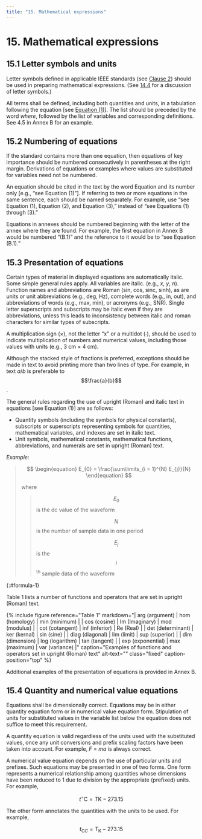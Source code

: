 ```yaml
---
title: "15. Mathematical expressions"
---
```


# 15. Mathematical expressions

## 15.1 Letter symbols and units

Letter symbols defined in applicable IEEE standards (see [Clause 2](02.html)) should be used in preparing mathematical expressions. (See [14.4](14.html#clause-14-4) for a discussion of letter symbols.)

All terms shall be defined, including both quantities and units, in a tabulation following the equation [see [Equation (1)](#formula-1)]. The list should be preceded by the word *where*, followed by the list of variables and corresponding definitions. See 4.5 in Annex B for an example.

## 15.2 Numbering of equations

If the standard contains more than one equation, then equations of key importance should be numbered consecutively in parentheses at the right margin. Derivations of equations or examples where values are substituted for variables need not be numbered.

An equation should be cited in the text by the word Equation and its number only [e.g., “see Equation (1)”]. If referring to two or more equations in the same sentence, each should be named separately. For example, use “see Equation (1), Equation (2), and Equation (3),” instead of “see Equations (1) through (3).”

Equations in annexes should be numbered beginning with the letter of the annex where they are found. For example, the first equation in Annex B would be numbered “(B.1)” and the reference to it would be to “see Equation (B.1).”

## 15.3 Presentation of equations

Certain types of material in displayed equations are automatically italic. Some simple general rules apply. All variables are italic. (e.g., *x*, *y*, *n*). Function names and abbreviations are Roman (sin, cos, sinc, sinh), as are units or unit abbreviations (e.g., deg, Hz), complete words (e.g., in, out), and abbreviations of words (e.g., max, min), or acronyms (e.g., SNR). Single letter superscripts and subscripts may be italic even if they are abbreviations, unless this leads to inconsistency between italic and roman characters for similar types of subscripts.

A multiplication sign (×), not the letter “x” or a multidot (∙), should be used to indicate multiplication of numbers and numerical values, including those values with units (e.g., 3 cm × 4 cm).

Although the stacked style of fractions is preferred, exceptions should be made in text to avoid printing more than two lines of type. For example, in text *a*/*b* is preferable to $$\frac{a}{b}$$.

The general rules regarding the use of upright (Roman) and italic text in equations [see Equation (1)] are as follows:

* Quantity symbols (including the symbols for physical constants), subscripts or superscripts representing symbols for quantities, mathematical variables, and indexes are set in italic text.
* Unit symbols, mathematical constants, mathematical functions, abbreviations, and numerals are set in upright (Roman) text.

*Example:*

<blockquote class="formula" markdown="1">

$$
\begin{equation}
E_{0} = \frac{\sum\limits_{i = 1}^{N} E_{j}}{N}
\end{equation}
$$

where

> $$E_{0}$$ is the dc value of the waveform
>
> $$N$$ is the number of sample data in one period
>
> $$E_{j}$$ is the $$i$$<sup>th</sup> sample data of the waveform

</blockquote>
{:#formula-1}

Table 1 lists a number of functions and operators that are set in upright (Roman) text.

{% include figure
   reference="Table 1"
   markdown="| arg (argument)    | hom (homology)  | min (minimum)  |
| cos (cosine)      | Im (Imaginary)  | mod (modulus)  |
| cot (cotangent)   | inf (inferior)  | Re (Real)      |
| det (determinant) | ker (kernal)    | sin (sine)     |
| diag (diagonal)   | lim (limit)     | sup (superior) |
| dim (dimension)   | log (logarithm) | tan (tangent)  |
| exp (exponential) | max (maximum)   | var (variance) |"
   caption="Examples of functions and operators set in upright (Roman) text"
   alt-text=""
   class="fixed"
   caption-position="top"
%}

Additional examples of the presentation of equations is provided in Annex B.

## 15.4 Quantity and numerical value equations

Equations shall be dimensionally correct. Equations may be in either quantity equation form or in numerical value equation form. Stipulation of units for substituted values in the variable list below the equation does not suffice to meet this requirement.

A quantity equation is valid regardless of the units used with the substituted values, once any unit conversions and prefix scaling factors have been taken into account. For example, *F* = *ma* is always correct.

A numerical value equation depends on the use of particular units and prefixes. Such equations may be presented in one of two forms. One form represents a numerical relationship among quantities whose dimensions have been reduced to 1 due to division by the appropriate (prefixed) units. For example,

$$t^{\circ} \mathrm{C} = T \mathrm{K} - 273.15$$

The other form annotates the quantities with the units to be used. For example,

$${t}_{\mathrm{C} C} = {T}_{\mathrm{K}} - 273.15$$
